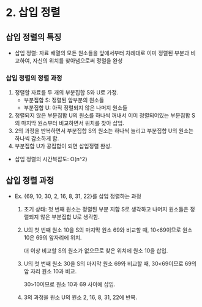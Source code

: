 # 2. 삽입 정렬



## 삽입 정렬의 특징

- 삽입 정렬: 자료 배열의 모든 원소들을 앞에서부터 차례대로 이미 정렬된 부분과 비교하여, 자신의 위치를 찾아냄으로써 정렬을 완성



### 삽입 정렬의 정렬 과정

1. 정렬할 자료를 두 개의 부분집합 S와 U로 가정.
   - 부분집합 S: 정렬된 앞부분의 원소들
   - 부분집합 U: 아직 정렬되지 않은 나머지 원소들
2. 정렬되지 않은 부분집합 U의 원소를 하나씩 꺼내서 이미 정렬되어있는 부분집합 S의 마지막 원소부터 비교하면서 위치를 찾아 삽입.
3. 2의 과정을 반복하면서 부분집합 S의 원소는 하나씩 늘리고 부분집합 U의 원소는 하나씩 감소하게 함.
4. 부분집합 U가 공집합이 되면 삽입정렬 완성.



- 삽입 정렬의 시간복잡도: O(n^2)





## 삽입 정렬 과정

- Ex. {69, 10, 30, 2, 16, 8, 31, 22}를 삽입 정렬하는 과정

  1. 초기 상태: 첫 번째 원소는 정렬된 부분 지합 S로 생각하고 나머지 원소들은 정렬되지 않은 부분집합 U로 생각함.

  2. U의 첫 번째 원소 10을 S의 마지막 원소 69와 비교할 때, 10\<69이므로 원소 10은 69의 앞자리에 위치.

     더 이상 비교할 S의 원소가 없으므로 찾은 위치에 원소 10을 삽입.

  3. U의 첫 번째 원소 30을 S의 마지막 원소 69와 비교할 때, 30\<69이므로 69의 앞 자리 원소 10과 비교.

     30\>10이므로 원소 10과 69 사이에 삽입.

  4. 3의 과정을 원소 U의 원소 2, 16, 8, 31, 22에 반복.